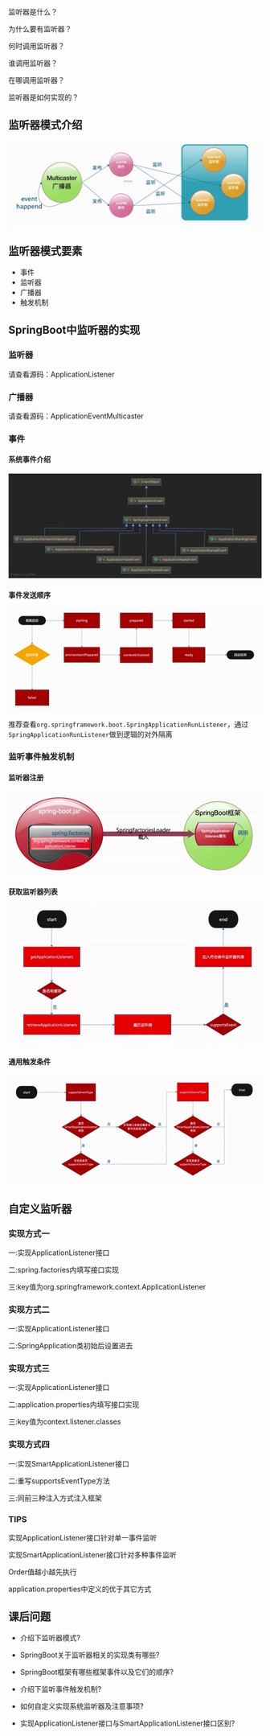 监听器是什么？

为什么要有监听器？

何时调用监听器？

谁调用监听器？

在哪调用监听器？

监听器是如何实现的？



## 监听器模式介绍

![image-20210330084831786](media/4.1.监听器解析/image-20210330084831786.png)



## 监听器模式要素

- 事件
- 监听器
- 广播器
- 触发机制



## SpringBoot中监听器的实现

### 监听器

请查看源码：ApplicationListener

###  广播器

请查看源码：ApplicationEventMulticaster

### 事件

#### 系统事件介绍

![image-20210330091744523](media/4.1.监听器解析/image-20210330091744523.png)

#### 事件发送顺序

![image-20210330091942940](media/4.1.监听器解析/image-20210330091942940.png)

推荐查看`org.springframework.boot.SpringApplicationRunListener`，通过`SpringApplicationRunListener`做到逻辑的对外隔离

### 监听事件触发机制

#### 监听器注册

![image-20210330100009527](media/4.1.监听器解析/image-20210330100009527.png)

#### 获取监听器列表

![image-20210330153206163](media/4.1.监听器解析/image-20210330153206163.png)

#### 通用触发条件

![image-20210330153409455](media/4.1.监听器解析/image-20210330153409455.png)

## 自定义监听器

### 实现方式一

一:实现ApplicationListener接口

二:spring.factories内填写接口实现

三:key值为org.springframework.context.ApplicationListener

### 实现方式二

一:实现ApplicationListener接口

二:SpringApplication类初始后设置进去

### 实现方式三

一:实现ApplicationListener接口

二:application.properties内填写接口实现

三:key值为context.listener.classes

### 实现方式四

一:实现SmartApplicationListener接口

二:重写supportsEventType方法

三:同前三种注入方式注入框架

### TIPS

实现ApplicationListener接口针对单一事件监听

实现SmartApplicationListener接口针对多种事件监听

Order值越小越先执行

application.properties中定义的优于其它方式



## 课后问题

- 介绍下监听器模式?
- SpringBoot关于监听器相关的实现类有哪些?
- SpringBoot框架有哪些框架事件以及它们的顺序?

- 介绍下监听事件触发机制?
- 如何自定义实现系统监听器及注意事项?
- 实现ApplicationListener接口与SmartApplicationListener接口区别?